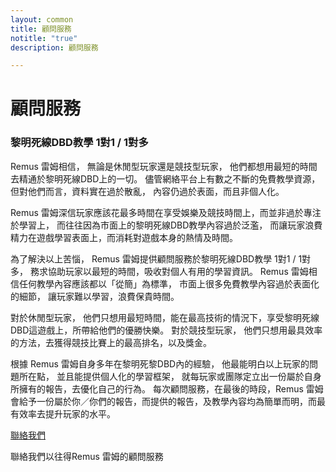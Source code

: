 ```yaml
---
layout: common
title: 顧問服務
notitle: "true"
description: 顧問服務

---
```


<h1 class="mainTitle">顧問服務</h1>

<div class="service-info-blocks">
  <div class="card">
    <h3 class="title">黎明死線DBD教學 1對1 / 1對多</h3>
    <p class="description">
Remus 雷姆相信，
無論是休閒型玩家還是競技型玩家，
他們都想用最短的時間去精通於黎明死線DBD上的一切。
儘管網絡平台上有數之不斷的免費教學資源，
但對他們而言，資料實在過於散亂，
內容仍過於表面，而且非個人化。

Remus 雷姆深信玩家應該花最多時間在享受娛樂及競技時間上，而並非過於專注於學習上，
而往往因為市面上的黎明死線DBD教學內容過於泛濫，
而讓玩家浪費精力在遊戲學習表面上，而消耗對遊戲本身的熱情及時間。

為了解決以上苦惱，
Remus 雷姆提供顧問服務於黎明死線DBD教學 1對1 / 1對多，
務求協助玩家以最短的時間，吸收對個人有用的學習資訊。
Remus 雷姆相信任何教學內容應該都以「從簡」為標準，
市面上很多免費教學內容過於表面化的細節，
讓玩家難以學習，浪費保貴時間。

對於休閒型玩家，
他們只想用最短時間，能在最高技術的情況下，享受黎明死線DBD這遊戲上，所帶給他們的優勝快樂。
對於競技型玩家，
他們只想用最具效率的方法，去獲得競技比賽上的最高排名，以及獎金。

根據 Remus 雷姆自身多年在黎明死黎DBD內的經驗，
他最能明白以上玩家的問題所在點，
並且能提供個人化的學習框架，
就每玩家或團隊定立出一份屬於自身所擁有的報告，去優化自己的行為。
每次顧問服務，在最後的時段，Remus 雷姆會給予一份屬於你／你們的報告，而提供的報告，及教學內容均為簡單而明，而最有效率去提升玩家的水平。
</p>
  </div>


<div class="bottom">
    <a href="/docs/contact-us" class="contact-button">聯絡我們</a>
    <p>聯絡我們以往得Remus 雷姆的顧問服務</p>
</div>
